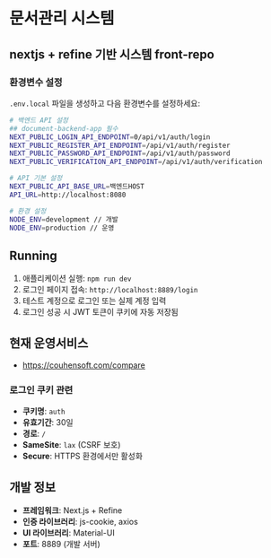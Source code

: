 # 문서관리 시스템
## nextjs + refine 기반 시스템 front-repo

### 환경변수 설정
`.env.local` 파일을 생성하고 다음 환경변수를 설정하세요:

```bash
# 백엔드 API 설정
## document-backend-app 필수
NEXT_PUBLIC_LOGIN_API_ENDPOINT=0/api/v1/auth/login
NEXT_PUBLIC_REGISTER_API_ENDPOINT=/api/v1/auth/register
NEXT_PUBLIC_PASSWORD_API_ENDPOINT=/api/v1/auth/password
NEXT_PUBLIC_VERIFICATION_API_ENDPOINT=/api/v1/auth/verification

# API 기본 설정
NEXT_PUBLIC_API_BASE_URL=백엔드HOST
API_URL=http://localhost:8080

# 환경 설정
NODE_ENV=development // 개발
NODE_ENV=production // 운영
``` 

## Running
1. 애플리케이션 실행: `npm run dev`
2. 로그인 페이지 접속: `http://localhost:8889/login`
3. 테스트 계정으로 로그인 또는 실제 계정 입력
4. 로그인 성공 시 JWT 토큰이 쿠키에 자동 저장됨


## 현재 운영서비스
* https://couhensoft.com/compare

### 로그인 쿠키 관련 
- **쿠키명**: `auth`
- **유효기간**: 30일
- **경로**: `/`
- **SameSite**: `lax` (CSRF 보호)
- **Secure**: HTTPS 환경에서만 활성화

## 개발 정보
- **프레임워크**: Next.js + Refine
- **인증 라이브러리**: js-cookie, axios
- **UI 라이브러리**: Material-UI
- **포트**: 8889 (개발 서버)
